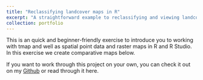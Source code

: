 ```yaml
---
title: "Reclassifying landcover maps in R"
excerpt: "A straightforward example to reclassifying and viewing landcover maps in R using packages terra and tmap <br/><img src='/images/map_pic_reclassifying.png'>"
collection: portfolio
---
```


This is an quick and beginner-friendly exercise to introduce you to working with tmap and well as spatial point data and raster maps in R and R Studio. In this exercise we create comparative maps below.

If you want to work through this project on your own, you can check it out on my [Github](https://github.com/celiahein/Reclassifying_raster_maps_in_R) or read through it here.
